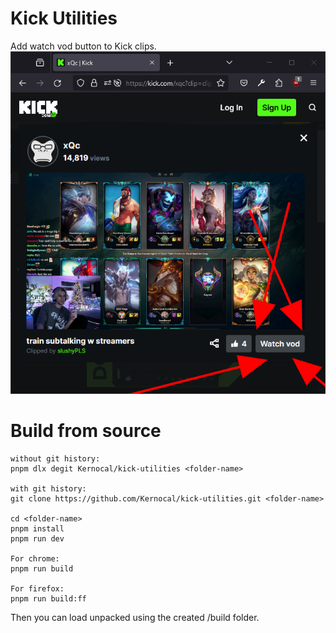# Kick Utilities
Add watch vod button to Kick clips.
![extension image](screenshots/demo.png "Kick Utilities")


# Build from source
```
without git history:
pnpm dlx degit Kernocal/kick-utilities <folder-name>

with git history:
git clone https://github.com/Kernocal/kick-utilities.git <folder-name>

cd <folder-name>
pnpm install
pnpm run dev

For chrome:
pnpm run build

For firefox:
pnpm run build:ff
```

Then you can load unpacked using the created /build folder.